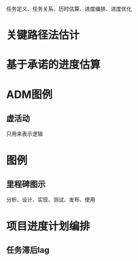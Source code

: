 任务定义、任务关系、历时估算、进度编排、进度优化
# 关键路径法估计
# 基于承诺的进度估算
# ADM图例
## 虚活动
只用来表示逻辑
# 图例
## 里程碑图示
分析、设计、实现、测试、发布、使用
# 项目进度计划编排
## 任务滞后lag
